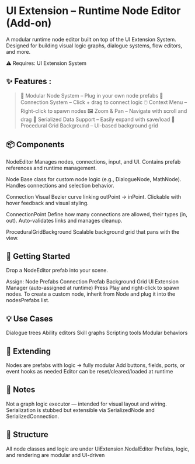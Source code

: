 # UI Extension – Runtime Node Editor (Add-on)
A modular runtime node editor built on top of the UI Extension System. Designed for building visual logic graphs, dialogue systems, flow editors, and more.

⚠️ Requires: UI Extension System

## ✨ Features : 
 > 🧱 Modular Node System – Plug in your own node prefabs
 > 🔌 Connection System – Click + drag to connect logic
 > 🖱️ Context Menu – Right-click to spawn nodes
 > 🖼️ Zoom & Pan – Navigate with scroll and drag
 > 🧩 Serialized Data Support – Easily expand with save/load
 > 🎨 Procedural Grid Background – UI-based background grid

## 📦 Components
NodeEditor
Manages nodes, connections, input, and UI.
Contains prefab references and runtime management.

Node
Base class for custom node logic (e.g., DialogueNode, MathNode).
Handles connections and selection behavior.

Connection
Visual Bezier curve linking outPoint → inPoint.
Clickable with hover feedback and visual styling.

ConnectionPoint
Define how many connections are allowed, their types (in, out).
Auto-validates links and manages cleanup.

ProceduralGridBackground
Scalable background grid that pans with the view.

## 🚀 Getting Started
Drop a NodeEditor prefab into your scene.

Assign:
Node Prefabs
Connection Prefab
Background Grid
UI Extension Manager (auto-assigned at runtime)
Press Play and right-click to spawn nodes.
To create a custom node, inherit from Node and plug it into the nodesPrefabs list.

## 💡 Use Cases
Dialogue trees
Ability editors
Skill graphs
Scripting tools
Modular behaviors

## 🧩 Extending
Nodes are prefabs with logic → fully modular
Add buttons, fields, ports, or event hooks as needed
Editor can be reset/cleared/loaded at runtime

## 📝 Notes
Not a graph logic executor — intended for visual layout and wiring.
Serialization is stubbed but extensible via SerializedNode and SerializedConnection.

## 📂 Structure
All node classes and logic are under UiExtension.NodalEditor
Prefabs, logic, and rendering are modular and UI-driven
